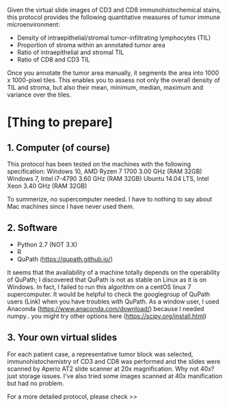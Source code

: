 Given the virtual slide images of CD3 and CD8 immunohistochemical stains, this protocol provides the following quantitative measures of tumor immune microenvironment:

- Density of intraepithelial/stromal tumor-infiltrating lymphocytes (TIL)
- Proportion of stroma within an annotated tumor area
- Ratio of intraepithelial and stromal TIL 
- Ratio of CD8 and CD3 TIL 

Once you annotate the tumor area manually, it segments the area into 1000 x 1000-pixel tiles. This enables you to assess not only the overall density of TIL and stroma, but also their mean, minimum, median, maximum and variance over the tiles. 


# [Thing to prepare]
## 1. Computer (of course)
 This protocol has been tested on the machines with the following specification: 
Windows 10, AMD Ryzen 7 1700 3.00 GHz (RAM 32GB)
Windows 7, Intel i7-4790 3.60 GHz (RAM 32GB)
Ubuntu 14.04 LTS, Intel Xeon 3.40 GHz (RAM 32GB) 

To summerize, no supercomputer needed. I have to nothing to say about Mac machines since I have never used them. 


## 2. Software 
- Python 2.7 (NOT 3.X) 
- R 
- QuPath (https://qupath.github.io/)

 It seems that the availability of a machine totally depends on the operability of QuPath; I discovered that QuPath is not as stable on Linux as it is on Windows. In fact, I failed to run this algorithm on a centOS linux 7 supercomputer. It would be helpful to check the googlegroup of QuPath users (Link) when you have troubles with QuPath. 
 As a window user, I used Anaconda (https://www.anaconda.com/download/) because I needed numpy.. you might try other options here (https://scipy.org/install.html) 


## 3. Your own virtual slides 
 For each patient case, a representative tumor block was selected, immunohistochemistry of CD3 and CD8 was performed and the slides were scanned by Aperio AT2 slide scanner at 20x magnification. Why not 40x? just storage issues. I've also tried some images scanned at 40x manification but had no problem. 
 
 
For a more detailed protocol, please check >> 
